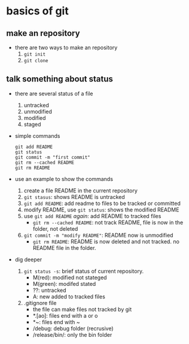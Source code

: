 # basics of git

## make an repository
- there are two ways to make an repository
	1. `git init`
	2. `git clone`

## talk something about status

- there are several status of a file
	1. untracked
	2. unmodified
	3. modified
	4. staged

- simple commands
	```
	git add README
	git status
	git commit -m "first commit"
	git rm --cached README
	git rm README
	```
- use an example to show the commands
	1. create a file README in the current repository
	2. `git stasus`: shows README is untracked
	3. `git add README`: add readme to files to be tracked or committed
	4. modify README, use `git status`: shows the modified README
	5. use `git add README` *again*: add README to tracked files
		- `git rm --cached README`: not track README, file is now in the folder, not deleted
	6. `git commit -m "modify README"`: README now is unmodified
		- `git rm README`: README is now deleted and not tracked. no README file in the folder.

- dig deeper
	1. `git status -s`: brief status of current repository.
		- M(red): modified not stateged
		- M(green): modifed stated
		- ??: untracked
		- A: new added to tracked files
	2. .gitignore file
		- the file can make files not tracked by git
		- *.[ao]: files end with a or o
		- *~: files end with ~
		- /debug: debug folder (recrusive)
		- /release/bin/: only the bin folder
